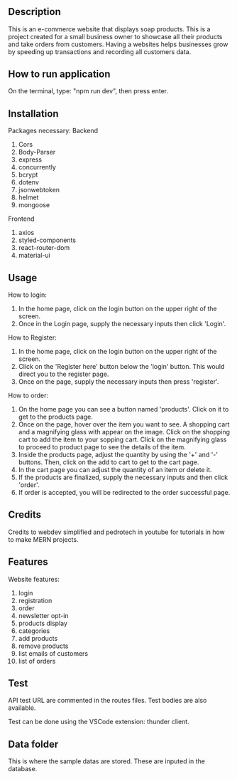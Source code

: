 # <shop-soap-boulangerie>

## Description

This is an e-commerce website that displays soap products. This is a project created for a small business owner to showcase all their products and take orders from customers. Having a websites helps businesses grow by speeding up transactions and recording all customers data.

## How to run application

On the terminal, type: "npm run dev", then press enter.

## Installation

Packages necessary:
Backend

1. Cors
2. Body-Parser
3. express
4. concurrently
5. bcrypt
6. dotenv
7. jsonwebtoken
8. helmet
9. mongoose

Frontend

1. axios
2. styled-components
3. react-router-dom
4. material-ui

## Usage

How to login:

1. In the home page, click on the login button on the upper right of the screen.
2. Once in the Login page, supply the necessary inputs then click 'Login'.

How to Register:

1. In the home page, click on the login button on the upper right of the screen.
2. Click on the 'Register here' button below the 'login' button. This would direct you to the register page.
3. Once on the page, supply the necessary inputs then press 'register'.

How to order:

1. On the home page you can see a button named 'products'. Click on it to get to the products page.
2. Once on the page, hover over the item you want to see. A shopping cart and a magnifying glass with appear on the image. Click on the shopping cart to add the item to your sopping cart. Click on the magnifying glass to proceed to product page to see the details of the item.
3. Inside the products page, adjust the quantity by using the '+' and '-' buttons. Then, click on the add to cart to get to the cart page.
4. In the cart page you can adjust the quantity of an item or delete it.
5. If the products are finalized, supply the necessary inputs and then click 'order'.
6. If order is accepted, you will be redirected to the order successful page.

## Credits

Credits to webdev simplified and pedrotech in youtube for tutorials in how to make MERN projects.

## Features

Website features:

1. login
2. registration
3. order
4. newsletter opt-in
5. products display
6. categories
7. add products
8. remove products
9. list emails of customers
10. list of orders

## Test

API test URL are commented in the routes files. Test bodies are also available.

Test can be done using the VSCode extension: thunder client.

## Data folder

This is where the sample datas are stored. These are inputed in the database.
